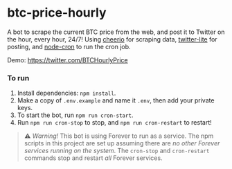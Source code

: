 # btc-price-hourly
A bot to scrape the current BTC price from the web, and post it to Twitter on the hour, every hour, 24/7! Using [cheerio](https://github.com/cheeriojs/cheerio) for scraping data, [twitter-lite](https://github.com/draftbit/twitter-lite) for posting, and [node-cron](https://github.com/node-cron/node-cron) to run the cron job.

Demo:
https://twitter.com/BTCHourlyPrice

### To run
1. Install dependencies: `npm install`.
2. Make a copy of `.env.example` and name it `.env`, then add your private keys.
3. To start the bot, run `npm run cron-start`.
4. Run `npm run cron-stop` to stop, and `npm run cron-restart` to restart!

> ⚠️ *Warning!* This bot is using Forever to run as a service. The npm scripts in this project are set up assuming there are *no other Forever services running on the system*. The `cron-stop` and `cron-restart` commands stop and restart *all* Forever services.
